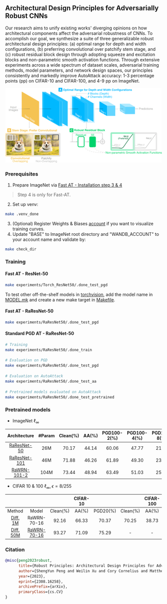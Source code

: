 ## Architectural Design Principles for Adversarially Robust CNNs

Our research aims to unify existing works' diverging opinions on how architectural components affect the adversarial robustness of CNNs. To accomplish our goal, we synthesize a suite of three generalizable robust architectural design principles: (a) optimal range for depth and width configurations, (b) preferring convolutional over patchify stem stage, and (c) robust residual block design through adopting squeeze and excitation blocks and non-parametric smooth activation functions. Through extensive experiments across a wide spectrum of dataset scales, adversarial training methods, model parameters, and network design spaces, our principles consistently and markedly improve AutoAttack accuracy: 1-3 percentage points (pp) on CIFAR-10 and CIFAR-100, and 4-9 pp on ImageNet.

<p align="center">
    <img src="img/principles.png" alt="drawing" width="600"/>
</p>

### Prerequisites
1. Prepare ImageNet via [Fast AT - Installation step 3 & 4](https://github.com/locuslab/fast_adversarial/tree/master/ImageNet)
> Step 4 is only for Fast-AT.
2. Set up venv:
```bash
make .venv_done
```
3. (Optional) Register Weights & Biases [account](https://wandb.ai/site) if you want to visualize training curves.
4. Update "BASE" to ImageNet root directory and "WANDB_ACCOUNT" to your account name and validate by:
```bash
make check_dir
```

### Training
#### Fast AT - ResNet-50
```bash
make experiments/Torch_ResNet50/.done_test_pgd
```
To test other off-the-shelf models in [torchvision](https://pytorch.org/vision/stable/models.html#classification), add the model name in [MODEL.mk](MODEL.mk) and create a new make target in [Makefile](Makefile).

#### Fast AT - RaResNet-50
```bash
make experiments/RaResNet50/.done_test_pgd
```

#### Standard PGD AT - RaResNet-50
```bash
# Training
make experiments/RaResNet50/.done_train

# Evaluation on PGD
make experiments/RaResNet50/.done_test_pgd

# Evaluation on AutoAttack
make experiments/RaResNet50/.done_test_aa

# Pretrained models evaluated on AutoAttack
make experiments/RaResNet50/.done_test_pretrained
```

### Pretrained models
- ImageNet $\ell_\infty$

| Architecture | #Param | Clean(%) | AA(%) | PGD100-2(%) | PGD100-4(%) | PGD100-8(%) |
| :--: | :--: | :--: | :--: | :--: | :--: | :--: |
| [RaResNet-50](https://huggingface.co/poloclub/Ra-Principles/blob/main/ra_resnet50_imagenet.pt)  | 26M | 70.17 | 44.14 | 60.06 | 47.77 | 21.77 |
| [RaResNet-101](https://huggingface.co/poloclub/Ra-Principles/blob/main/ra_resnet101_imagenet.pt) | 46M | 71.88 | 46.26 | 61.89 | 49.30 | 23.01 |
| [RaWRN-101-2](https://huggingface.co/poloclub/Ra-Principles/blob/main/ra_wrn101_2_imagenet.pt) | 104M | 73.44 | 48.94 | 63.49 | 51.03 | 25.31 |

- CIFAR 10 & 100 $\ell_\infty, \epsilon = 8/255$

| | | | CIFAR-10 | | | CIFAR-100 | |
| :--: | :--: | :--: | :--: | :--: | :--: | :--: | :--: |
| Method | Model | Clean(%) | AA(%) | PGD20(%) | Clean(%) | AA(%) | PGD20(%) |
| [Diff. 1M](https://arxiv.org/abs/2302.04638) | RaWRN-70-16 | 92.16 | 66.33 | 70.37 | 70.25 | 38.73 | 42.61 |
| [Diff. 50M](https://arxiv.org/abs/2302.04638) | [RaWRN-70-16](https://huggingface.co/poloclub/Ra-Principles/blob/main/ra_wrn70_16_cifar10.pt) | 93.27 | 71.09 | 75.29 | - | - | - |

### Citation

```bibtex
@misc{peng2023robust,
      title={Robust Principles: Architectural Design Principles for Adversarially Robust CNNs}, 
      author={ShengYun Peng and Weilin Xu and Cory Cornelius and Matthew Hull and Kevin Li and Rahul Duggal and Mansi Phute and Jason Martin and Duen Horng Chau},
      year={2023},
      eprint={2308.16258},
      archivePrefix={arXiv},
      primaryClass={cs.CV}
}
```
